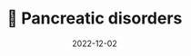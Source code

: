 ---
title: 💠 Pancreatic disorders
date: '2022-12-02'
type: book
weight: 504
commentable: true
_build:
  render: always
  list: never
show_breadcrumb: true
---